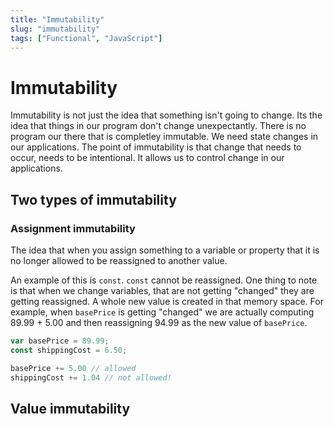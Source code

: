 ```yaml
---
title: "Immutability"
slug: "immutability"
tags: ["Functional", "JavaScript"]
---
```


# Immutability
Immutability is not just the idea that something isn't going to change.  Its the idea that things in our program don't change unexpectantly.  There is no program our there that is completley immutable.  We need state changes in our applications.  The point of immutability is that change that needs to occur, needs to be intentional.  It allows us to control change in our applications.  

## Two types of immutability 
### Assignment immutability 
The idea that when you assign something to a variable or property that it is no longer allowed to be reassigned to another value. 

An example of this is `const`.  `const` cannot be reassigned.  One thing to note is that when we change variables, that are not getting "changed" they are getting reassigned.  A whole new value is created in that memory space.  For example, when `basePrice` is getting "changed" we are actually computing 89.99 + 5.00 and then reassigning 94.99 as the new value of `basePrice`. 

```javascript
var basePrice = 89.99;
const shippingCost = 6.50;

basePrice += 5.00 // allowed
shippingCost += 1.04 // not allowed!
```
## Value immutability